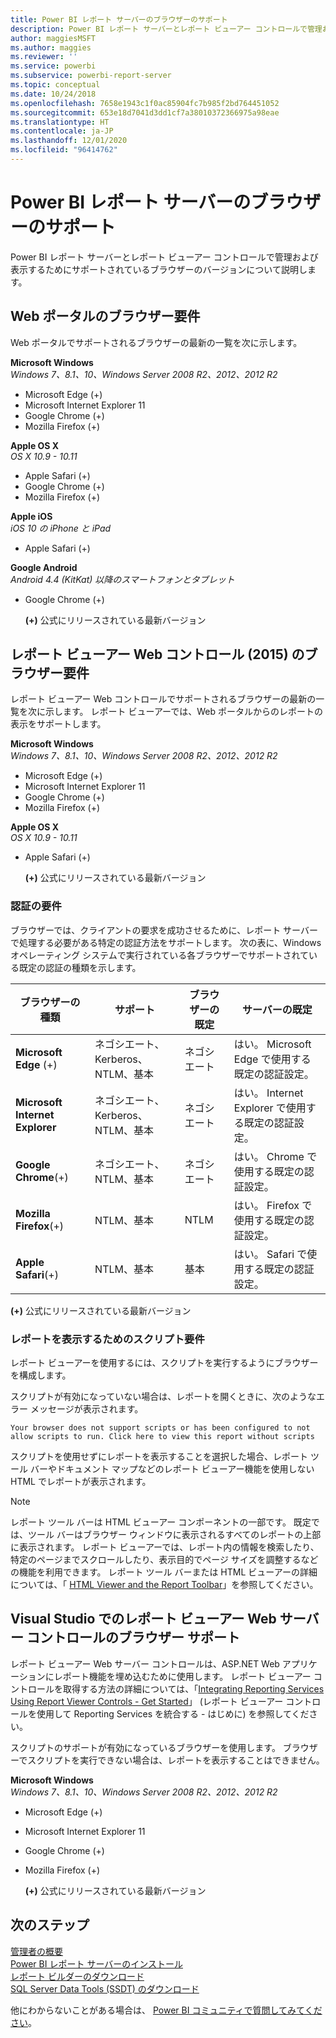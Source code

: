 ```yaml
---
title: Power BI レポート サーバーのブラウザーのサポート
description: Power BI レポート サーバーとレポート ビューアー コントロールで管理および表示するためにサポートされているブラウザーのバージョンについて説明します。
author: maggiesMSFT
ms.author: maggies
ms.reviewer: ''
ms.service: powerbi
ms.subservice: powerbi-report-server
ms.topic: conceptual
ms.date: 10/24/2018
ms.openlocfilehash: 7658e1943c1f0ac85904fc7b985f2bd764451052
ms.sourcegitcommit: 653e18d7041d3dd1cf7a38010372366975a98eae
ms.translationtype: HT
ms.contentlocale: ja-JP
ms.lasthandoff: 12/01/2020
ms.locfileid: "96414762"
---
```

# <a name="browser-support-for-power-bi-report-server"></a>Power BI レポート サーバーのブラウザーのサポート
Power BI レポート サーバーとレポート ビューアー コントロールで管理および表示するためにサポートされているブラウザーのバージョンについて説明します。

## <a name="browser-requirements-for-the-web-portal"></a>Web ポータルのブラウザー要件
Web ポータルでサポートされるブラウザーの最新の一覧を次に示します。

**Microsoft Windows**  
*Windows 7、8.1、10、Windows Server 2008 R2、2012、2012 R2*

* Microsoft Edge (+)
* Microsoft Internet Explorer 11
* Google Chrome (+)
* Mozilla Firefox (+)

**Apple OS X**  
*OS X 10.9 - 10.11*

* Apple Safari (+)
* Google Chrome (+)
* Mozilla Firefox (+)

**Apple iOS**  
*iOS 10 の iPhone と iPad*

* Apple Safari (+)

**Google Android**  
*Android 4.4 (KitKat) 以降のスマートフォンとタブレット*

* Google Chrome (+)
  
  **(+)** 公式にリリースされている最新バージョン

## <a name="browser-requirements-for-the-report-viewer-web-control-2015"></a>レポート ビューアー Web コントロール (2015) のブラウザー要件
レポート ビューアー Web コントロールでサポートされるブラウザーの最新の一覧を次に示します。 レポート ビューアーでは、Web ポータルからのレポートの表示をサポートします。

**Microsoft Windows**  
*Windows 7、8.1、10、Windows Server 2008 R2、2012、2012 R2*

* Microsoft Edge (+)
* Microsoft Internet Explorer 11
* Google Chrome (+)
* Mozilla Firefox (+)

**Apple OS X**  
*OS X 10.9 - 10.11*

* Apple Safari (+)
  
  **(+)** 公式にリリースされている最新バージョン

### <a name="authentication-requirements"></a>認証の要件
ブラウザーでは、クライアントの要求を成功させるために、レポート サーバーで処理する必要がある特定の認証方法をサポートします。 次の表に、Windows オペレーティング システムで実行されている各ブラウザーでサポートされている既定の認証の種類を示します。

| **ブラウザーの種類** | **サポート** | **ブラウザーの既定** | **サーバーの既定** |
| --- | --- | --- | --- |
| **Microsoft Edge** (+) |ネゴシエート、Kerberos、NTLM、基本 |ネゴシエート |はい。 Microsoft Edge で使用する既定の認証設定。 |
| **Microsoft Internet Explorer** |ネゴシエート、Kerberos、NTLM、基本 |ネゴシエート |はい。 Internet Explorer で使用する既定の認証設定。 |
| **Google Chrome**(+) |ネゴシエート、NTLM、基本 |ネゴシエート |はい。 Chrome で使用する既定の認証設定。 |
| **Mozilla Firefox**(+) |NTLM、基本 |NTLM |はい。 Firefox で使用する既定の認証設定。 |
| **Apple Safari**(+) |NTLM、基本 |基本 |はい。 Safari で使用する既定の認証設定。 |

 **(+)** 公式にリリースされている最新バージョン

### <a name="script-requirements-for-viewing-reports"></a>レポートを表示するためのスクリプト要件
レポート ビューアーを使用するには、スクリプトを実行するようにブラウザーを構成します。

スクリプトが有効になっていない場合は、レポートを開くときに、次のようなエラー メッセージが表示されます。

```
Your browser does not support scripts or has been configured to not allow scripts to run. Click here to view this report without scripts
```

 スクリプトを使用せずにレポートを表示することを選択した場合、レポート ツール バーやドキュメント マップなどのレポート ビューアー機能を使用しない HTML でレポートが表示されます。

> [!NOTE]
> レポート ツール バーは HTML ビューアー コンポーネントの一部です。 既定では、ツール バーはブラウザー ウィンドウに表示されるすべてのレポートの上部に表示されます。 レポート ビューアーでは、レポート内の情報を検索したり、特定のページまでスクロールしたり、表示目的でページ サイズを調整するなどの機能を利用できます。 レポート ツール バーまたは HTML ビューアーの詳細については、「 [HTML Viewer and the Report Toolbar](/sql/reporting-services/html-viewer-and-the-report-toolbar)」を参照してください。
> 
> 

## <a name="browser-support-for-report-viewer-web-server-controls-in-visual-studio"></a>Visual Studio でのレポート ビューアー Web サーバー コントロールのブラウザー サポート
レポート ビューアー Web サーバー コントロールは、ASP.NET Web アプリケーションにレポート機能を埋め込むために使用します。 レポート ビューアー コントロールを取得する方法の詳細については、「[Integrating Reporting Services Using Report Viewer Controls - Get Started](/sql/reporting-services/application-integration/integrating-reporting-services-using-reportviewer-controls-get-started)」 (レポート ビューアー コントロールを使用して Reporting Services を統合する - はじめに) を参照してください。

スクリプトのサポートが有効になっているブラウザーを使用します。 ブラウザーでスクリプトを実行できない場合は、レポートを表示することはできません。

**Microsoft Windows**  
*Windows 7、8.1、10、Windows Server 2008 R2、2012、2012 R2*

* Microsoft Edge (+)
* Microsoft Internet Explorer 11
* Google Chrome (+)
* Mozilla Firefox (+)
  
  **(+)** 公式にリリースされている最新バージョン

## <a name="next-steps"></a>次のステップ
[管理者の概要](admin-handbook-overview.md)  
[Power BI レポート サーバーのインストール](install-report-server.md)  
[レポート ビルダーのダウンロード](https://www.microsoft.com/download/details.aspx?id=53613)  
[SQL Server Data Tools (SSDT) のダウンロード](/sql/ssdt/download-sql-server-data-tools-ssdt)

他にわからないことがある場合は、 [Power BI コミュニティで質問してみてください](https://community.powerbi.com/)。